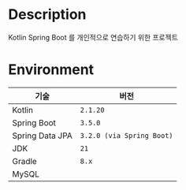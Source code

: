 # Description

Kotlin Spring Boot 를 개인적으로 연습하기 위한 프로젝트

# Environment

| 기술              | 버전                        |
|-----------------|---------------------------|
| Kotlin          | `2.1.20`                  |
| Spring Boot     | `3.5.0`                   |
| Spring Data JPA | `3.2.0 (via Spring Boot)` |
| JDK             | `21`                      |
| Gradle          | `8.x`                     |
| MySQL           |                           |
